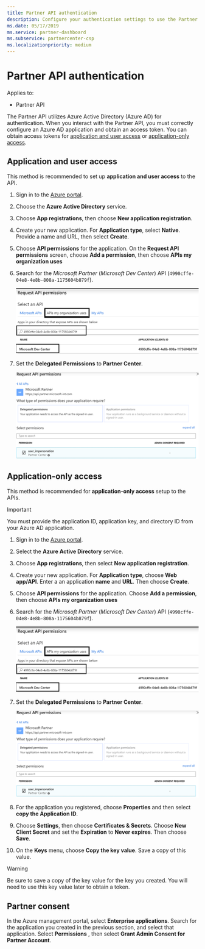 ```yaml
---
title: Partner API authentication
description: Configure your authentication settings to use the Partner API with Azure AD for authentication.
ms.date: 05/17/2019
ms.service: partner-dashboard
ms.subservice: partnercenter-csp
ms.localizationpriority: medium
---
```


# Partner API authentication

Applies to:

- Partner API

The Partner API utilizes Azure Active Directory (Azure AD) for authentication. When you interact with the Partner API, you must correctly configure an Azure AD application and obtain an access token. You can obtain access tokens for [application and user access](#application-and-user-access) or [application-only access](#application-only-access).

## Application and user access

This method is recommended to set up **application and user access** to the API.

1. Sign in to the [Azure portal](https://portal.azure.com/).
2. Choose the **Azure Active Directory** service.
3. Choose **App registrations**, then choose **New application registration**.
4. Create your new application. For **Application type**, select **Native**. Provide a name and URL, then select **Create**.
5. Choose **API permissions** for the application. On the **Request API permissions** screen, choose **Add a permission**, then choose **APIs my organization uses**
6. Search for the *Microsoft Partner* (*Microsoft Dev Center*) API (`4990cffe-04e8-4e8b-808a-1175604b879f`).

    ![Screenshot of Request API permissions screen with a search for the Microsoft Partner API](../images/SearchGatewayApi.png)

7. Set the **Delegated Permissions** to **Partner Center**.

    ![Screenshot of delegated permissions configuration screen for the Microsoft Partner API](../images/SelectUserPermission.png)

## Application-only access

This method is recommended for **application-only access** setup to the APIs.

> [!IMPORTANT]
> You must provide the application ID, application key, and directory ID from your Azure AD application.

1. Sign in to the [Azure portal](https://portal.azure.com/).
2. Select the **Azure Active Directory** service.
3. Choose **App registrations**, then select **New application registration**.
4. Create your new application. For **Application type**, choose **Web app/API**. Enter a an application **name** and **URL**. Then choose **Create**.
5. Choose **API permissions** for the application. Choose **Add a permission**, then choose **APIs my organization uses**
6. Search for the *Microsoft Partner* (*Microsoft Dev Center*) API (`4990cffe-04e8-4e8b-808a-1175604b879f`).

    ![Screenshot of Request API permissions screen with a search for the Microsoft Partner API](../images/SearchGatewayApi.png)

7. Set the **Delegated Permissions** to **Partner Center**.

    ![Screenshot of delegated permissions configuration screen for the Microsoft Partner API](../images/SelectUserPermission.png)

8. For the application you registered, choose **Properties** and then select **copy the Application ID**.
9. Choose **Settings**, then choose **Certificates & Secrets**. Choose **New Client Secret** and set the **Expiration**  to **Never expires**. Then choose **Save**.
10. On the **Keys** menu, choose **Copy the key value**. Save a copy of this value.

> [!WARNING]
> Be sure to save a copy of the key value for the key you created. You will need to use this key value later to obtain a token.

## Partner consent

In the Azure management portal, select **Enterprise applications**. Search for the application you created in the previous section, and select that application. Select **Permissions** , then select **Grant Admin Consent for Partner Account**.